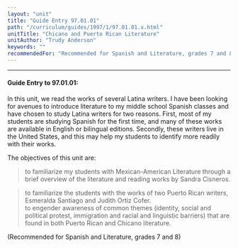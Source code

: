 ```yaml
---
layout: "unit"
title: "Guide Entry 97.01.01"
path: "/curriculum/guides/1997/1/97.01.01.x.html"
unitTitle: "Chicano and Puerto Rican Literature"
unitAuthor: "Trudy Anderson"
keywords: ""
recommendedFor: "Recommended for Spanish and Literature, grades 7 and 8"
---
```

<body>
<hr/>
 <h4>
  Guide Entry to 97.01.01:
 </h4>
 <p>
  In this unit, we read the works of several Latina writers.  I have been looking for avenues to introduce literature to my middle school Spanish classes and have chosen to study Latina writers for two reasons.  First, most of my students are studying Spanish for the first time, and many of these works are available in English or bilingual editions.  Secondly, these writers live in the United States, and this may help my students to identify more readily with their works.
 </p>
 <p>
  The objectives of this unit are:
 </p>
<blockquote>
  <dl>
   <dt>
    to familiarize my students with Mexican-American Literature through a brief overview of the literature and reading works by Sandra Cisneros.
   </dt>
  </dl>
 </blockquote>
 <blockquote>
  <dl>
   <dt>
    to familiarize the students with the works of two Puerto Rican writers, Esmeralda Santiago and Judith Ortiz Cofer.
    <dt>
     to engender awareness of common themes (identity, social and political protest, immigration and racial and linguistic barriers) that are found in both Puerto Rican and Chicano  literature.
    </dt>
   </dt>
  </dl>
 </blockquote>
 (Recommended for Spanish and Literature, grades 7 and 8)

</body>